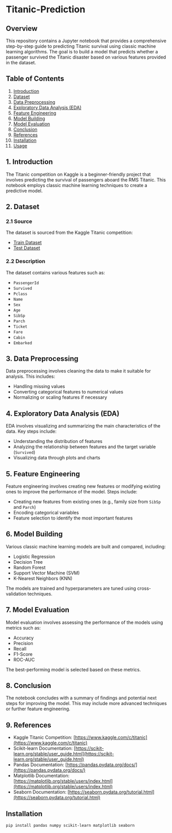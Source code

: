 # Titanic-Prediction

## Overview

This repository contains a Jupyter notebook that provides a comprehensive step-by-step guide to predicting Titanic survival using classic machine learning algorithms. The goal is to build a model that predicts whether a passenger survived the Titanic disaster based on various features provided in the dataset.

## Table of Contents

1. [Introduction](#1-introduction)
2. [Dataset](#2-dataset)
3. [Data Preprocessing](#3-data-preprocessing)
4. [Exploratory Data Analysis (EDA)](#4-exploratory-data-analysis-eda)
5. [Feature Engineering](#5-feature-engineering)
6. [Model Building](#6-model-building)
7. [Model Evaluation](#7-model-evaluation)
8. [Conclusion](#8-conclusion)
9. [References](#9-references)
10. [Installation](#installation)
11. [Usage](#usage)

## 1. Introduction

The Titanic competition on Kaggle is a beginner-friendly project that involves predicting the survival of passengers aboard the RMS Titanic. This notebook employs classic machine learning techniques to create a predictive model.

## 2. Dataset

### 2.1 Source
The dataset is sourced from the Kaggle Titanic competition:
- [Train Dataset](https://www.kaggle.com/c/titanic/data)
- [Test Dataset](https://www.kaggle.com/c/titanic/data)

### 2.2 Description
The dataset contains various features such as:
- `PassengerId`
- `Survived`
- `Pclass`
- `Name`
- `Sex`
- `Age`
- `SibSp`
- `Parch`
- `Ticket`
- `Fare`
- `Cabin`
- `Embarked`

## 3. Data Preprocessing

Data preprocessing involves cleaning the data to make it suitable for analysis. This includes:
- Handling missing values
- Converting categorical features to numerical values
- Normalizing or scaling features if necessary

## 4. Exploratory Data Analysis (EDA)

EDA involves visualizing and summarizing the main characteristics of the data. Key steps include:
- Understanding the distribution of features
- Analyzing the relationship between features and the target variable (`Survived`)
- Visualizing data through plots and charts

## 5. Feature Engineering

Feature engineering involves creating new features or modifying existing ones to improve the performance of the model. Steps include:
- Creating new features from existing ones (e.g., family size from `SibSp` and `Parch`)
- Encoding categorical variables
- Feature selection to identify the most important features

## 6. Model Building

Various classic machine learning models are built and compared, including:
- Logistic Regression
- Decision Tree
- Random Forest
- Support Vector Machine (SVM)
- K-Nearest Neighbors (KNN)

The models are trained and hyperparameters are tuned using cross-validation techniques.

## 7. Model Evaluation

Model evaluation involves assessing the performance of the models using metrics such as:
- Accuracy
- Precision
- Recall
- F1-Score
- ROC-AUC

The best-performing model is selected based on these metrics.

## 8. Conclusion

The notebook concludes with a summary of findings and potential next steps for improving the model. This may include more advanced techniques or further feature engineering.

## 9. References

- Kaggle Titanic Competition: [https://www.kaggle.com/c/titanic](https://www.kaggle.com/c/titanic)
- Scikit-learn Documentation: [https://scikit-learn.org/stable/user_guide.html](https://scikit-learn.org/stable/user_guide.html)
- Pandas Documentation: [https://pandas.pydata.org/docs/](https://pandas.pydata.org/docs/)
- Matplotlib Documentation: [https://matplotlib.org/stable/users/index.html](https://matplotlib.org/stable/users/index.html)
- Seaborn Documentation: [https://seaborn.pydata.org/tutorial.html](https://seaborn.pydata.org/tutorial.html)

## Installation

```bash
pip install pandas numpy scikit-learn matplotlib seaborn

